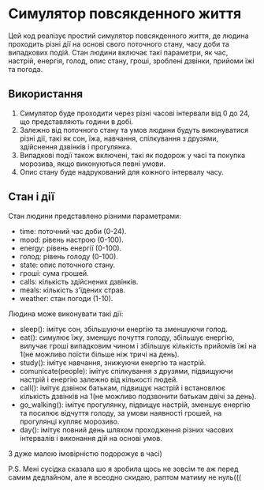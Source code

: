 # Симулятор повсякденного життя

Цей код реалізує простий симулятор повсякденного життя, де людина проходить різні дії на основі свого поточного стану, часу доби та випадкових подій. Стан людини включає такі параметри, як час, настрій, енергія, голод, опис стану, гроші, зроблені дзвінки, прийоми їжі та погода.

## Використання

1. Симулятор буде проходити через різні часові інтервали від 0 до 24, що представляють години в добі.
2. Залежно від поточного стану та умов людини будуть виконуватися різні дії, такі як сон, їжа, навчання, спілкування з друзями, здійснення дзвінків і прогулянка.
3. Випадкові події також включені, такі як подорож у часі та покупка морозива, якщо виконуються певні умови.
4. Опис стану буде надрукований для кожного інтервалу часу.

## Стан і дії

Стан людини представлено різними параметрами:

- time: поточний час доби (0-24).
- mood: рівень настрою (0-100).
- energy: рівень енергії (0-100).
- голод: рівень голоду (0-100).
- state: опис поточного стану.
- гроші: сума грошей.
- calls: кількість здійснених дзвінків.
- meals: кількість з'їдених страв.
- weather: стан погоди (1-10).

Людина може виконувати такі дії:

- sleep(): імітує сон, збільшуючи енергію та зменшуючи голод.
- eat(): симулює їжу, зменшує почуття голоду, збільшує енергію, вилучає гроші випадковим чином і збільшує кількість прийомів їжі на 1(не можливо поїсти більше ніж тричі на день).
- study(): імітує навчання, знижуючи енергію та настрій.
- comunicate(people): імітує спілкування з друзями, підвищуючи настрій і енергію залежно від кількості людей.
- call(): імітує дзвінок батькам, підвищує настрій і встановлює кількість дзвінків на 1(не можливо подзвонити батькам двічі за день).
- go_walking(): імітує прогулянку, підвищує настрій, зменшує енергію та посилює відчуття голоду, за умови наявності грошей, на прогулянці купляє морозиво.
- day(): імітує повний день шляхом проходження різних часових інтервалів і виконання дій на основі умов.

З дуже малою імовірністю подорожує в часі)

P.S. Мені сусідка сказала шо я зробила щось не зовсім те аж перед самим дедлайном, але я всеодно скидаю, раптом матиму не нуль(((